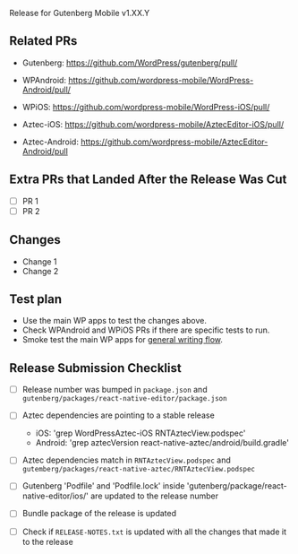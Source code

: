 Release for Gutenberg Mobile v1.XX.Y

## Related PRs

- Gutenberg: https://github.com/WordPress/gutenberg/pull/
- WPAndroid: https://github.com/wordpress-mobile/WordPress-Android/pull/
- WPiOS: https://github.com/wordpress-mobile/WordPress-iOS/pull/

- Aztec-iOS: https://github.com/wordpress-mobile/AztecEditor-iOS/pull/
- Aztec-Android: https://github.com/wordpress-mobile/AztecEditor-Android/pull

## Extra PRs that Landed After the Release Was Cut

- [ ]  PR 1
- [ ]  PR 2

## Changes
<!-- To determine the changes you can check the RELEASE-NOTES.txt file and cross check with the list of commits that are part of the PR -->

 - Change 1
 - Change 2

## Test plan

- Use the main WP apps to test the changes above. 
- Check WPAndroid and WPiOS PRs if there are specific tests to run.
- Smoke test the main WP apps for [general writing flow](https://github.com/wordpress-mobile/test-cases/tree/master/test-cases/gutenberg/writing-flow).

## Release Submission Checklist

- [ ] Release number was bumped in `package.json` and `gutenberg/packages/react-native-editor/package.json`
- [ ] Aztec dependencies are pointing to a stable release
  - iOS: 'grep WordPressAztec-iOS RNTAztecView.podspec'
  - Android: 'grep aztecVersion react-native-aztec/android/build.gradle'
- [ ] Aztec dependencies match in `RNTAztecView.podspec` and `gutemberg/packages/react-native-aztec/RNTAztecView.podspec`
- [ ] Gutenberg 'Podfile' and 'Podfile.lock' inside 'gutenberg/package/react-native-editor/ios/' are updated to the release number
- [ ] Bundle package of the release is updated
- [ ] Check if `RELEASE-NOTES.txt` is updated with all the changes that made it to the release

